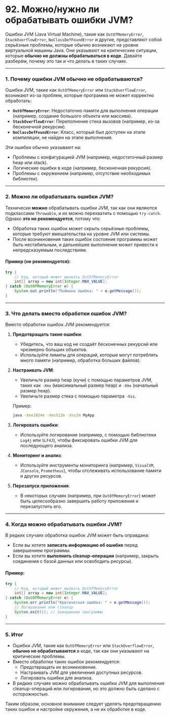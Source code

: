 # 92. Можно/нужно ли обрабатывать ошибки JVM?

Ошибки JVM (Java Virtual Machine), такие как `OutOfMemoryError`, `StackOverflowError`, `NoClassDefFoundError` и другие, представляют собой серьёзные проблемы, которые обычно возникают на уровне виртуальной машины Java. Они указывают на критические ситуации, которые **обычно не должны обрабатываться в коде**. Давайте разберём, почему это так и что делать в таких случаях.

---

### 1. **Почему ошибки JVM обычно не обрабатываются?**
Ошибки JVM, такие как `OutOfMemoryError` или `StackOverflowError`, возникают из-за проблем, которые программа не может корректно обработать:
- **`OutOfMemoryError`**: Недостаточно памяти для выполнения операции (например, создание большого объекта или массива).
- **`StackOverflowError`**: Переполнение стека вызовов (например, из-за бесконечной рекурсии).
- **`NoClassDefFoundError`**: Класс, который был доступен на этапе компиляции, не найден на этапе выполнения.

Эти ошибки обычно указывают на:
- Проблемы с конфигурацией JVM (например, недостаточный размер heap или stack).
- Логические ошибки в коде (например, бесконечная рекурсия).
- Проблемы с окружением (например, отсутствие необходимых библиотек).

---

### 2. **Можно ли обрабатывать ошибки JVM?**
Технически **можно** обрабатывать ошибки JVM, так как они являются подклассами `Throwable`, и их можно перехватить с помощью `try-catch`. Однако **это не рекомендуется**, потому что:
- Обработка таких ошибок может скрыть серьёзные проблемы, которые требуют вмешательства на уровне JVM или системы.
- После возникновения таких ошибок состояние программы может быть нестабильным, и дальнейшее выполнение может привести к непредсказуемым последствиям.

#### Пример (не рекомендуется):
```java
try {
    // Код, который может вызвать OutOfMemoryError
    int[] array = new int[Integer.MAX_VALUE];
} catch (OutOfMemoryError e) {
    System.out.println("Поймана ошибка: " + e.getMessage());
}
```

---

### 3. **Что делать вместо обработки ошибок JVM?**
Вместо обработки ошибок JVM рекомендуется:
1. **Предотвращать такие ошибки**:
   - Убедитесь, что ваш код не создаёт бесконечных рекурсий или чрезмерно больших объектов.
   - Используйте лимиты для операций, которые могут потреблять много памяти (например, обработка больших файлов).

2. **Настраивать JVM**:
   - Увеличьте размер heap (кучи) с помощью параметров JVM, таких как `-Xmx` (максимальный размер heap) и `-Xms` (начальный размер heap).
   - Увеличьте размер стека с помощью параметра `-Xss`.

   Пример:
   ```bash
   java -Xmx1024m -Xms512m -Xss2m MyApp
   ```

3. **Логировать ошибки**:
   - Используйте логирование (например, с помощью библиотеки `Log4j` или `SLF4J`), чтобы фиксировать ошибки JVM для последующего анализа.

4. **Мониторинг и анализ**:
   - Используйте инструменты мониторинга (например, `VisualVM`, `JConsole`, `Prometheus`), чтобы отслеживать использование памяти и других ресурсов.

5. **Перезапуск приложения**:
   - В некоторых случаях (например, при `OutOfMemoryError`) может быть целесообразно завершить работу приложения и перезапустить его.

---

### 4. **Когда можно обрабатывать ошибки JVM?**
В редких случаях обработка ошибок JVM может быть оправдана:
- Если вы хотите **записать информацию об ошибке** перед завершением программы.
- Если вы хотите **выполнить cleanup-операции** (например, закрыть соединения с базой данных или освободить ресурсы).

#### Пример:
```java
try {
    // Код, который может вызвать OutOfMemoryError
    int[] array = new int[Integer.MAX_VALUE];
} catch (OutOfMemoryError e) {
    System.err.println("Критическая ошибка: " + e.getMessage());
    // Логирование или cleanup
    System.exit(1); // Завершение программы
}
```

---

### 5. **Итог**
- Ошибки JVM, такие как `OutOfMemoryError` или `StackOverflowError`, **обычно не обрабатываются** в коде, так как они указывают на критические проблемы.
- Вместо обработки таких ошибок рекомендуется:
  - Предотвращать их возникновение.
  - Настраивать JVM для увеличения доступных ресурсов.
  - Логировать ошибки для анализа.
- В редких случаях можно обрабатывать ошибки JVM для выполнения cleanup-операций или логирования, но это должно быть сделано с осторожностью.

Таким образом, основное внимание следует уделять предотвращению таких ошибок и настройке окружения, а не их обработке в коде.
